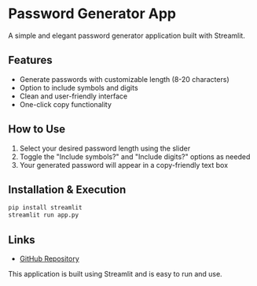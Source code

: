 # Password Generator App

A simple and elegant password generator application built with Streamlit.

## Features
- Generate passwords with customizable length (8-20 characters)
- Option to include symbols and digits
- Clean and user-friendly interface
- One-click copy functionality

## How to Use
1. Select your desired password length using the slider
2. Toggle the "Include symbols?" and "Include digits?" options as needed
3. Your generated password will appear in a copy-friendly text box

## Installation & Execution
```bash
pip install streamlit
streamlit run app.py
```

## Links
- [GitHub Repository](https://github.com/AmirHoseinBlue24/Streamlit-Password-Generator)

This application is built using Streamlit and is easy to run and use.